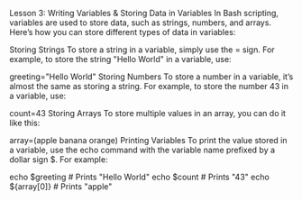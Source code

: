 Lesson 3: Writing Variables & Storing Data in Variables 
In Bash scripting, variables are used to store data, such as strings, numbers, and arrays. Here’s how you can store different types of data in variables:

Storing Strings
To store a string in a variable, simply use the = sign. For example, to store the string "Hello World" in a variable, use:


greeting="Hello World"
Storing Numbers
To store a number in a variable, it’s almost the same as storing a string. For example, to store the number 43 in a variable, use:


count=43
Storing Arrays
To store multiple values in an array, you can do it like this:


array=(apple banana orange)
Printing Variables
To print the value stored in a variable, use the echo command with the variable name prefixed by a dollar sign $. For example:


echo $greeting  # Prints "Hello World"
echo $count     # Prints "43"
echo ${array[0]}  # Prints "apple"
